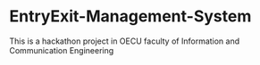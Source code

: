 # EntryExit-Management-System
This is a hackathon project in OECU faculty of Information and Communication Engineering